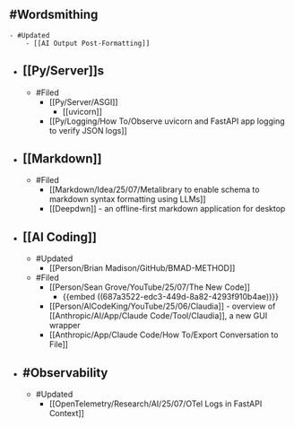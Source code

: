 ## #Wordsmithing
	- #Updated
		- [[AI Output Post-Formatting]]
- ## [[Py/Server]]s
	- #Filed
		- [[Py/Server/ASGI]]
			- [[uvicorn]]
		- [[Py/Logging/How To/Observe uvicorn and FastAPI app logging to verify JSON logs]]
- ## [[Markdown]]
	- #Filed
		- [[Markdown/Idea/25/07/Metalibrary to enable schema to markdown syntax formatting using LLMs]]
		- [[Deepdwn]] - an offline-first markdown application for desktop
- ## [[AI Coding]]
	- #Updated
		- [[Person/Brian Madison/GitHub/BMAD-METHOD]]
	- #Filed
		- [[Person/Sean Grove/YouTube/25/07/The New Code]]
			- {{embed ((687a3522-edc3-449d-8a82-4293f910b4ae))}}
		- [[Person/AICodeKing/YouTube/25/06/Claudia]] - overview of [[Anthropic/AI/App/Claude Code/Tool/Claudia]], a new GUI wrapper
		- [[Anthropic/App/Claude Code/How To/Export Conversation to File]]
- ## #Observability
	- #Updated
		- [[OpenTelemetry/Research/AI/25/07/OTel Logs in FastAPI Context]]